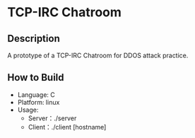 # TCP-IRC Chatroom
## Description
A prototype of a TCP-IRC Chatroom for DDOS attack practice.

## How to Build
* Language: C
* Platform: linux
* Usage:
	* Server：./server 
	* Client：./client [hostname]
